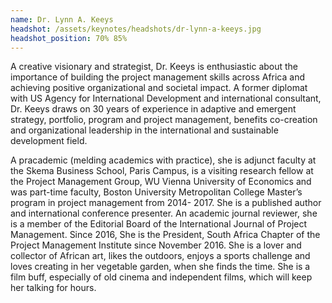 ```yaml
---
name: Dr. Lynn A. Keeys
headshot: /assets/keynotes/headshots/dr-lynn-a-keeys.jpg
headshot_position: 70% 85%
---
```


A creative visionary and strategist, Dr. Keeys is enthusiastic about the importance of building the project management skills across Africa and achieving positive organizational and societal impact. A former diplomat with US Agency for International Development and international consultant, Dr. Keeys draws on 30 years of experience in adaptive and emergent strategy, portfolio, program and project management, benefits co-creation and organizational leadership in the international and sustainable development field.

A pracademic (melding academics with practice), she is adjunct faculty at the Skema Business School, Paris Campus, is a visiting research fellow at the Project Management Group, WU Vienna University of Economics and was part-time faculty, Boston University Metropolitan College Master’s program in project management from 2014- 2017.   She is a published author and international conference presenter. An academic journal reviewer, she is a member of the Editorial Board of the International Journal of Project Management. Since 2016, She is the President, South Africa Chapter of the Project Management Institute since November 2016. She is a lover and collector of African art, likes the outdoors, enjoys a sports challenge and loves creating in her vegetable garden, when she finds the time. She is a film buff, especially of old cinema and independent films, which will keep her talking for hours.
